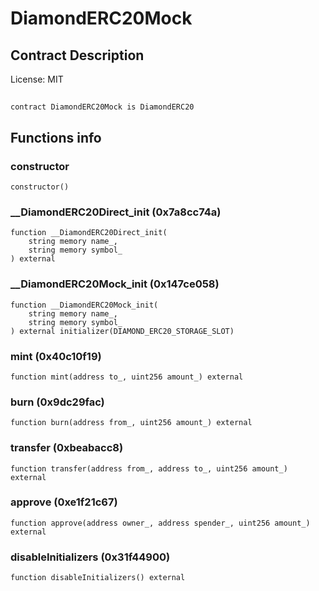 # DiamondERC20Mock

## Contract Description


License: MIT

## 

```solidity
contract DiamondERC20Mock is DiamondERC20
```


## Functions info

### constructor

```solidity
constructor()
```


### __DiamondERC20Direct_init (0x7a8cc74a)

```solidity
function __DiamondERC20Direct_init(
    string memory name_,
    string memory symbol_
) external
```


### __DiamondERC20Mock_init (0x147ce058)

```solidity
function __DiamondERC20Mock_init(
    string memory name_,
    string memory symbol_
) external initializer(DIAMOND_ERC20_STORAGE_SLOT)
```


### mint (0x40c10f19)

```solidity
function mint(address to_, uint256 amount_) external
```


### burn (0x9dc29fac)

```solidity
function burn(address from_, uint256 amount_) external
```


### transfer (0xbeabacc8)

```solidity
function transfer(address from_, address to_, uint256 amount_) external
```


### approve (0xe1f21c67)

```solidity
function approve(address owner_, address spender_, uint256 amount_) external
```


### disableInitializers (0x31f44900)

```solidity
function disableInitializers() external
```

